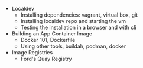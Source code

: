 - Localdev
  - Installing dependencies: vagrant, virtual box, git
  - Installing localdev repo and starting the vm
  - Testing the installation in a browser and with cli
- Building an App Container Image
  - Docker 101, Dockerfile
  - Using other tools, buildah, podman, docker
- Image Registries
  - Ford's Quay Registry